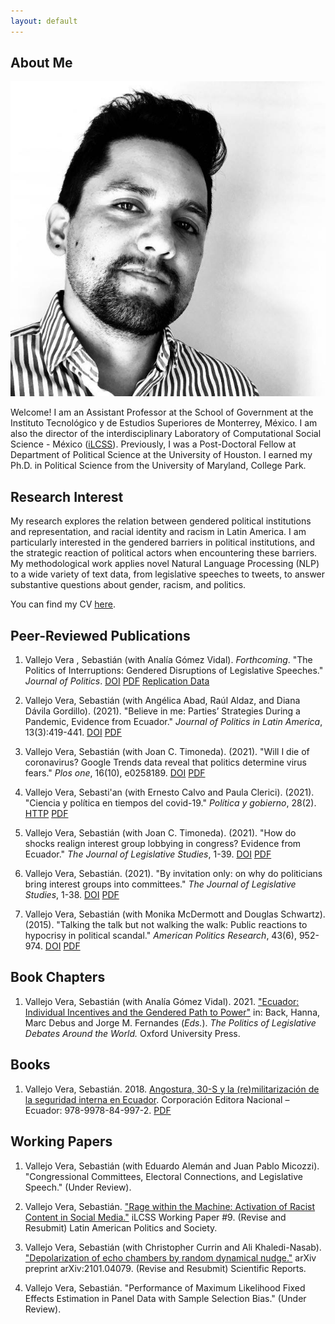 ```yaml
---
layout: default
---
```


## About Me

<img class="profile-picture" src="C1461B40-57E5-4DBD-B37A-82D96282E372_1_105_c.jpeg">

Welcome! I am an Assistant Professor at the School of Government at the Instituto Tecnológico y de Estudios Superiores de Monterrey, México. I am also the director of the interdisciplinary Laboratory of Computational Social Science - México ([iLCSS](https://ilcss.umd.edu/)). Previously, I was a Post-Doctoral Fellow at Department of Political Science at the University of Houston. I earned my Ph.D. in Political Science from the University of Maryland, College Park.

## Research Interest

My research explores the relation between gendered political institutions and representation, and racial identity and racism in Latin America. I am particularly interested in the gendered barriers in political institutions, and the strategic reaction of political actors when encountering these barriers. My methodological work applies novel Natural Language Processing (NLP) to a wide variety of text data, from legislative speeches to tweets, to answer substantive questions about gender, racism, and politics.

You can find my CV [here](https://svallejovera.github.io/vallejo%20cv.pdf).

## Peer-Reviewed Publications

1. Vallejo Vera , Sebastián (with Analía Gómez Vidal). *Forthcoming*. "The Politics of Interruptions: Gendered Disruptions of Legislative Speeches." *Journal of Politics*. [DOI](https://doi.org/10.1086/717083) [PDF](https://svallejovera.github.io/files/interruptions_forth.pdf) [Replication Data](https://dataverse.harvard.edu/dataset.xhtml?persistentId=doi:10.7910/DVN/6IRAEM)

2. Vallejo Vera, Sebastián (with Angélica Abad, Raúl Aldaz, and Diana Dávila Gordillo). (2021). "Believe in me: Parties’ Strategies During a Pandemic, Evidence from Ecuador." *Journal of Politics in Latin America*, 13(3):419-441. [DOI](https://doi:10.1177/1866802X211058742) [PDF](https://svallejovera.github.io/files/interruptions_forth.pdf)

3. Vallejo Vera, Sebastián (with Joan C. Timoneda). (2021). "Will I die of coronavirus? Google Trends data reveal that politics determine virus fears." *Plos one*, 16(10), e0258189. [DOI](https://doi.org/10.1371/journal.pone.0258189) [PDF](https://svallejovera.github.io/files/will_i_die_2021.pdf)

4. Vallejo Vera, Sebasti\'an (with Ernesto Calvo and Paula Clerici). (2021). "Ciencia y política en tiempos del covid-19." *Política y gobierno*, 28(2). [HTTP](http://politicaygobierno.cide.edu/index.php/pyg/article/view/1542) [PDF](https://svallejovera.github.io/files/ciencia_2021.pdf)

5. Vallejo Vera, Sebastián (with Joan C. Timoneda). (2021). "How do shocks realign interest group lobbying in congress? Evidence from Ecuador." *The Journal of Legislative Studies*, 1-39. [DOI](https://doi.org/10.1080/13572334.2021.1924434) [PDF](https://svallejovera.github.io/files/shocks_2021.pdf)

6. Vallejo Vera, Sebastián. (2021). "By invitation only: on why do politicians bring interest groups into committees." *The Journal of Legislative Studies*, 1-38. [DOI](https://doi.org/10.1080/13572334.2021.1905327) [PDF](https://svallejovera.github.io/files/invitation_2021.pdf)

7. Vallejo Vera, Sebastián (with Monika McDermott and Douglas Schwartz). (2015). "Talking the talk but not walking the walk: Public reactions to hypocrisy in political scandal." *American Politics Research*, 43(6), 952-974. [DOI](https://doi.org/10.1177/1532673X15577830) [PDF](https://svallejovera.github.io/files/talking_the_talk_2015.pdf)

## Book Chapters

1. Vallejo Vera, Sebastián (with Analía Gómez Vidal). 2021. ["Ecuador: Individual Incentives and the Gendered Path to Power"](https://books.google.com.mx/books?id=Oi5CEAAAQBAJ&pg=PA260&lpg=PA260&dq=Ecuador:+Individual+Incentives+and+the+Gendered+Path+to+Power&source=bl&ots=NiaGM0Z1Z8&sig=ACfU3U1ilva5tyvciXzZM44w81X8pNK1sw&hl=en&sa=X&ved=2ahUKEwjHne6Ogt3zAhU3k2oFHTKEBSoQ6AF6BAgMEAM#v=onepage&q=Ecuador\%3A\%20Individual\%20Incentives\%20and\%20the\%20Gendered\%20Path\%20to\%20Power&f=false) in: Back, Hanna, Marc Debus and Jorge M. Fernandes (*Eds.*). *The Politics of Legislative Debates Around the World.* Oxford University Press. 

## Books

1. Vallejo Vera, Sebastián. 2018. [Angostura, 30-S y la (re)militarización de la seguridad interna en Ecuador](http://hdl.handle.net/10644/6551). Corporación Editora Nacional – Ecuador: 978-9978-84-997-2. [PDF](https://svallejovera.github.io/files/angostura_2018.pdf)

## Working Papers

1. Vallejo Vera, Sebastián (with Eduardo Alemán and Juan Pablo Micozzi). "Congressional Committees, Electoral Connections, and Legislative Speech." (Under Review). 

2. Vallejo Vera, Sebastián. ["Rage within the Machine: Activation of Racist Content in Social Media."](https://ilcss.umd.edu/static/6d7c40d89a13fef276f407e9ed1a2520/rage.pdf) iLCSS Working Paper \#9. (Revise and Resubmit) Latin American Politics and Society. 

3. Vallejo Vera, Sebastián (with Christopher Currin and Ali Khaledi-Nasab). ["Depolarization of echo chambers by random dynamical nudge."](https://arxiv.org/pdf/2101.04079.pdf) arXiv preprint arXiv:2101.04079. (Revise and Resubmit) Scientific Reports. 

4. Vallejo Vera, Sebastián. "Performance of Maximum Likelihood Fixed Effects Estimation in Panel Data with Sample Selection Bias." (Under Review).

